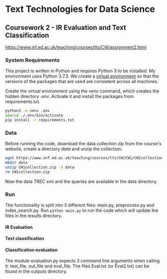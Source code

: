 # Text Technologies for Data Science
## Coursework 2 - IR Evaluation and Text Classification
https://www.inf.ed.ac.uk/teaching/courses/tts/CW/assignment2.html


### System Requirements
This project is written in Python and requires Python 3 to be installed.
My environment uses Python 3.7.3.
We create a [virtual environment](https://docs.python.org/3/tutorial/venv.html) so that the versions of the packages that are used are consistent across all machines.

Create the virtual environment using the *venv* command, which creates the hidden directory *.env*. Activate it and install the packages from requirements.txt.
```bash
python3 -m venv .env
source ./.env/bin/activate
pip install -r requirements.txt
```

### Data
Before running the code, download the data collection zip from the course's website, create a directory *data* and unzip the collection:
```bash
wget https://www.inf.ed.ac.uk/teaching/courses/tts/CW/CW1/CW1collection.zip
mkdir data
unzip CW1collection.zip -d data
rm CW1collection.zip
```
Now the data TREC xml and the queries are available in the data directory.

### Run
The functionality is split into 3 different files: main.py, preprocess.py and index_search.py. Run ```python main.py```
to run the code which will update the files in the *results* directory.



#### IR Evaluation

#### Text classification

#### Classification evaluation
The module evaluation.py expects 3 command line arguments when calling it: test_file, out_file and eval_file.
The files Eval.txt (or Eval2.txt) can be found in the outputs directory.
